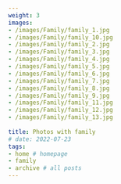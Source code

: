 ```yaml
---
weight: 3
images:
- /images/Family/family_1.jpg
- /images/Family/family_10.jpg
- /images/Family/family_2.jpg
- /images/Family/family_3.jpg
- /images/Family/family_4.jpg
- /images/Family/family_5.jpg
- /images/Family/family_6.jpg
- /images/Family/family_7.jpg
- /images/Family/family_8.jpg
- /images/Family/family_9.jpg
- /images/Family/family_11.jpg
- /images/Family/family_12.jpg
- /images/Family/family_13.jpg
  
title: Photos with family
# date: 2022-07-23
tags:
- home # homepage
- family
- archive # all posts
---
```

